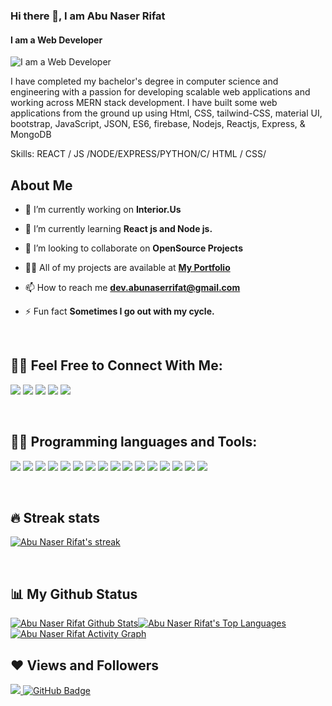 ### Hi there 👋, I am Abu Naser Rifat
#### I am a Web Developer
![I am a Web Developer](https://res.cloudinary.com/practicaldev/image/fetch/s--LmNoCt27--/c_imagga_scale,f_auto,fl_progressive,h_420,q_auto,w_1000/https://thepracticaldev.s3.amazonaws.com/i/lqoqivu2ue9s36lyxolt.png)

I have completed my bachelor's degree in computer science and engineering with a passion for developing scalable web applications and working across MERN stack development. I have built some web applications from the ground up using Html, CSS, tailwind-CSS, material UI, bootstrap, JavaScript, JSON, ES6, firebase, Nodejs, Reactjs, Express, & MongoDB

Skills:  REACT / JS /NODE/EXPRESS/PYTHON/C/ HTML / CSS/

## About Me

- 🔭 I’m currently working on **Interior.Us**

- 🌱 I’m currently learning **React js and Node js.**

- 👯 I’m looking to collaborate on **OpenSource Projects**

- 👨‍💻 All of my projects are available at **[My Portfolio](https://www.abunaserrifat.xyz)**

- 📫 How to reach me **dev.abunaserrifat@gmail.com**

- ⚡ Fun fact **Sometimes I go out with my cycle.**

<br/>

## 🙋‍♂️ Feel Free to Connect With Me:

[<img src="https://img.shields.io/website?label=WEBISTE&style=for-the-badge&up_color=yellow&up_message=VISIT&url=https%3A%2F%2Fneeraj2002.github.io%2F"/>](https://www.abunaserrifat.xyz)
[<img src="https://img.shields.io/badge/Facebook-1877F2?style=for-the-badge&logo=facebook&logoColor=white" />](https://www.facebook.com/rifat971/)
[<img src="https://img.shields.io/badge/LinkedIn-0077B5?style=for-the-badge&logo=linkedin&logoColor=white" />](https://www.linkedin.com/in/rifat971/)
[<img src="https://img.shields.io/badge/Gmail-D14836?style=for-the-badge&logo=gmail&logoColor=white" />](mailto:dev.abunaserrifat@gmail.com)
[<img src="https://img.shields.io/badge/-Twitter-1DA1F2?style=for-the-badge&logo=twitter&logoColor=white" />](https://twitter.com/RifatNaser)

<br/>

## 👨‍💻 Programming languages and Tools:

<img src="https://img.shields.io/badge/HTML5-E34F26?style=for-the-badge&logo=html5&logoColor=white" /> <img src="https://img.shields.io/badge/CSS3-1572B6?style=for-the-badge&logo=css3&logoColor=white" /> <img src="https://img.shields.io/badge/Bootstrap-563D7C?style=for-the-badge&logo=bootstrap&logoColor=white" /> <img src="https://img.shields.io/badge/Tailwind_CSS-38B2AC?style=for-the-badge&logo=tailwind-css&logoColor=white" /> <img src="https://img.shields.io/badge/JavaScript-323330?style=for-the-badge&logo=javascript&logoColor=F7DF1E" />
<img src="https://img.shields.io/badge/TypeScript-007ACC?style=for-the-badge&logo=typescript&logoColor=white" /> <img src="https://img.shields.io/badge/React-20232A?style=for-the-badge&logo=react&logoColor=61DAFB" /> <img src="https://img.shields.io/badge/Material--UI-0081CB?style=for-the-badge&logo=material-ui&logoColor=white" /> <img src="https://img.shields.io/badge/React_Router-CA4245?style=for-the-badge&logo=react-router&logoColor=white" /> <img src="https://img.shields.io/badge/firebase-ffca28?style=for-the-badge&logo=firebase&logoColor=black" />
<img src="https://img.shields.io/badge/Node.js-339933?style=for-the-badge&logo=nodedotjs&logoColor=white" /> <img src="https://img.shields.io/badge/Express.js-000000?style=for-the-badge&logo=express&logoColor=white" /> <img src="https://img.shields.io/badge/MongoDB-4EA94B?style=for-the-badge&logo=mongodb&logoColor=white" /> <img src="https://img.shields.io/badge/Heroku-430098?style=for-the-badge&logo=heroku&logoColor=white" /> <img src="https://img.shields.io/badge/Visual_Studio_Code-5C2D91?style=for-the-badge&logo=visual%20studio&logoColor=white" /> <img src="https://img.shields.io/badge/Git-F05032?style=for-the-badge&logo=git&logoColor=white" />

<br/>


## 🔥 Streak stats

<p align="">
<a href="https://github.com/Naser-Rifat/github-readme-streak-stats">
  <img title="🔥 Get streak stats for your profile at git.io/streak-stats" alt="Abu Naser Rifat's streak" src="https://github-readme-streak-stats.herokuapp.com/?user=Naser-Rifat&theme=black-ice&hide_border=true&stroke=0000&background=060A0CD0"/>
</a>
</p>
<br/>

## 📊 My Github Status

<a href="https://github.com/Naser-Rifat/github-readme-stats"><img alt="Abu Naser Rifat Github Stats" src="https://github-readme-stats.vercel.app/api?username=Naser-Rifat&show_icons=true&count_private=true&theme=react&hide_border=true&bg_color=0D1117" /></a><a href="https://github.com/Naser-Rifat/github-readme-stats"><img alt="Abu Naser Rifat's Top Languages" src="https://github-readme-stats.vercel.app/api/top-langs/?username=Naser-Rifat&langs_count=8&count_private=true&layout=compact&theme=react&hide_border=true&bg_color=0D1117" /></a>
<br/>
<a href="https://github.com/Naser-Rifat/github-readme-activity-graph"><img alt="Abu Naser Rifat Activity Graph" src="https://activity-graph.herokuapp.com/graph?username=Naser-Rifat&bg_color=0D1117&color=5BCDEC&line=5BCDEC&point=FFFFFF&hide_border=true" /></a>

## ❤ Views and Followers

<a href="https://github.com/Naser-Rifat/github-profile-views-counter">
    <img src="https://komarev.com/ghpvc/?username=Naser-Rifat">
</a>
<a href="https://github.com/Naser-Rifat?tab=followers"><img src="https://img.shields.io/github/followers/Naser-Rifat?label=Followers&style=social" alt="GitHub Badge"></a>
